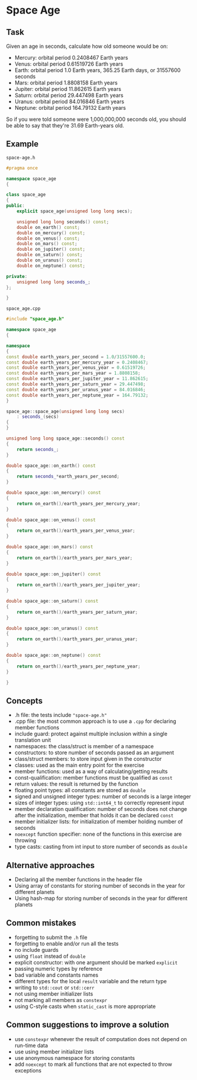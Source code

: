 # Space Age

## Task

Given an age in seconds, calculate how old someone would be on:

- Mercury: orbital period 0.2408467 Earth years
- Venus: orbital period 0.61519726 Earth years
- Earth: orbital period 1.0 Earth years, 365.25 Earth days, or 31557600 seconds
- Mars: orbital period 1.8808158 Earth years
- Jupiter: orbital period 11.862615 Earth years
- Saturn: orbital period 29.447498 Earth years
- Uranus: orbital period 84.016846 Earth years
- Neptune: orbital period 164.79132 Earth years

So if you were told someone were 1,000,000,000 seconds old, you should be able to say that they're 31.69 Earth-years old.

## Example

`space-age.h`

```cpp
#pragma once

namespace space_age
{

class space_age
{
public:
    explicit space_age(unsigned long long secs);

    unsigned long long seconds() const;
    double on_earth() const;
    double on_mercury() const;
    double on_venus() const;
    double on_mars() const;
    double on_jupiter() const;
    double on_saturn() const;
    double on_uranus() const;
    double on_neptune() const;

private:
    unsigned long long seconds_;
};

}
```

`space_age.cpp`

```cpp
#include "space_age.h"

namespace space_age
{

namespace
{
const double earth_years_per_second = 1.0/31557600.0;
const double earth_years_per_mercury_year = 0.2408467;
const double earth_years_per_venus_year = 0.61519726;
const double earth_years_per_mars_year = 1.8808158;
const double earth_years_per_jupiter_year = 11.862615;
const double earth_years_per_saturn_year = 29.447498;
const double earth_years_per_uranus_year = 84.016846;
const double earth_years_per_neptune_year = 164.79132;
}

space_age::space_age(unsigned long long secs)
    : seconds_(secs)
{
}

unsigned long long space_age::seconds() const
{
    return seconds_;
}

double space_age::on_earth() const
{
    return seconds_*earth_years_per_second;
}

double space_age::on_mercury() const
{
    return on_earth()/earth_years_per_mercury_year;
}

double space_age::on_venus() const
{
    return on_earth()/earth_years_per_venus_year;
}

double space_age::on_mars() const
{
    return on_earth()/earth_years_per_mars_year;
}

double space_age::on_jupiter() const
{
    return on_earth()/earth_years_per_jupiter_year;
}

double space_age::on_saturn() const
{
    return on_earth()/earth_years_per_saturn_year;
}

double space_age::on_uranus() const
{
    return on_earth()/earth_years_per_uranus_year;
}

double space_age::on_neptune() const
{
    return on_earth()/earth_years_per_neptune_year;
}

}
```

## Concepts

- .h file: the tests include `"space-age.h"`
- .cpp file: the most common approach is to use a `.cpp` for declaring member functions
- include guard: protect against multiple inclusion within a single translation unit
- namespaces: the class/struct is member of a namespace
- constructors: to store number of seconds passed as an argument
- class/struct members: to store input given in the constructor
- classes: used as the main entry point for the exercise
- member functions: used as a way of calculating/getting results
- const-qualification: member functions must be qualified as `const`
- return values: the result is returned by the function
- floating point types: all constants are stored as `double`
- signed and unsigned integer types: number of seconds is a large integer
- sizes of integer types: using `std::int64_t` to correctly represent input
- member declaration qualification: number of seconds does not change after the initialization, member that holds it can be declared `const`
- member initializer lists: for initialization of member holding number of seconds
- `noexcept` function specifier: none of the functions in this exercise are throwing
- type casts: casting from int input to store number of seconds as `double`

## Alternative approaches

- Declaring all the member functions in the header file
- Using array of constants for storing number of seconds in the year for different planets
- Using hash-map for storing number of seconds in the year for different planets

## Common mistakes

- forgetting to submit the `.h` file
- forgetting to enable and/or run all the tests
- no include guards
- using `float` instead of `double`
- explicit constructor: with one argument should be marked `explicit`
- passing numeric types by reference
- bad variable and constants names
- different types for the local `result` variable and the return type
- writing to `std::cout` or `std::cerr`
- not using member initializer lists
- not marking all members as `constexpr`
- using C-style casts when `static_cast` is more appropriate

## Common suggestions to improve a solution

- use `constexpr` whenever the result of computation does not depend on run-time data
- use using member initializer lists
- use anonymous namespace for storing constants
- add `noexcept` to mark all functions that are not expected to throw exceptions
